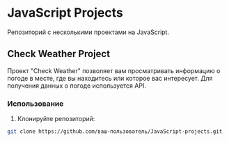 # JavaScript Projects

Репозиторий с несколькими проектами на JavaScript.

## Check Weather Project

Проект "Check Weather" позволяет вам просматривать информацию о погоде в месте, где вы находитесь или которое вас интересует. Для получения данных о погоде используется API.

### Использование

1. Клонируйте репозиторий:

```bash
git clone https://github.com/ваш-пользователь/JavaScript-projects.git
